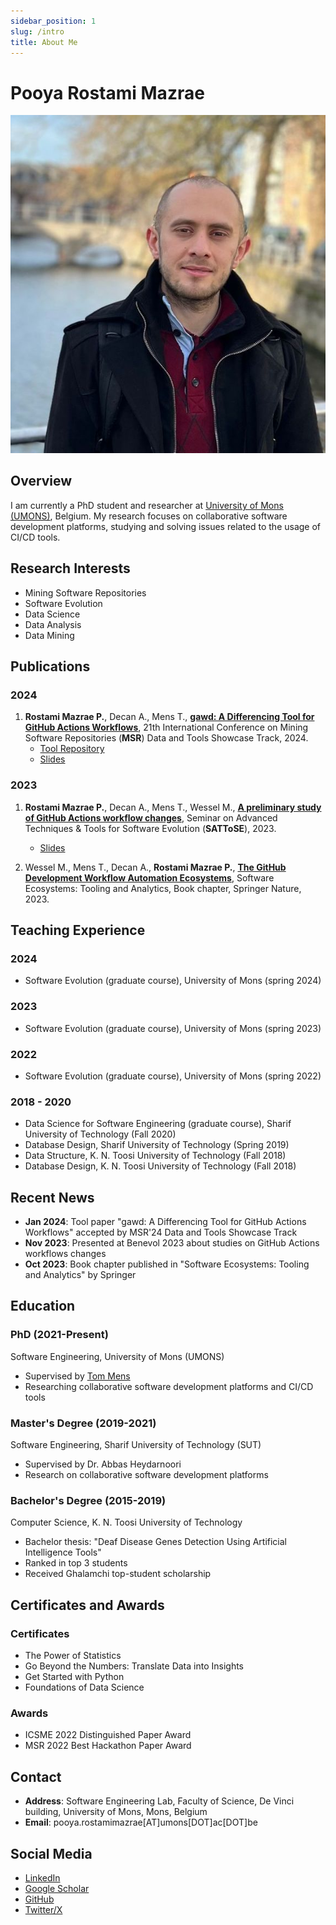```yaml
---
sidebar_position: 1
slug: /intro
title: About Me
---
```


# Pooya Rostami Mazrae

![Pooya Rostami Mazrae](./../static/img/profile.jpg)

## Overview

I am currently a PhD student and researcher at [University of Mons (UMONS)](https://web.umons.ac.be/en/), Belgium. My research focuses on collaborative software development platforms, studying and solving issues related to the usage of CI/CD tools.

## Research Interests

- Mining Software Repositories
- Software Evolution
- Data Science
- Data Analysis
- Data Mining

## Publications

### 2024
1. **Rostami Mazrae P.**, Decan A., Mens T., [**gawd: A Differencing Tool for GitHub Actions Workflows**](https://dl.acm.org/doi/10.1145/3643991.3644873), 21th International Conference on Mining Software Repositories (**MSR**) Data and Tools Showcase Track, 2024.
   - [Tool Repository](https://github.com/pooya-rostami/gawd)
   - [Slides](https://www.slideshare.net/slideshow/gawd-a-differencing-tool-for-github-actions-workflows-pdf/267498306)

### 2023
1. **Rostami Mazrae P.**, Decan A., Mens T., Wessel M., [**A preliminary study of GitHub Actions workflow changes**](https://ceur-ws.org/Vol-3483/paper8.pdf), Seminar on Advanced Techniques & Tools for Software Evolution (**SATToSE**), 2023.
   - [Slides](https://www.slideshare.net/pooyarostamimazrae/a-preliminary-study-of-github-actions-workflow-changes-pptx)

2. Wessel M., Mens T., Decan A., **Rostami Mazrae P.**, [**The GitHub Development Workflow Automation Ecosystems**](https://link.springer.com/chapter/10.1007/978-3-031-36060-2_8), Software Ecosystems: Tooling and Analytics, Book chapter, Springer Nature, 2023.



## Teaching Experience

### 2024
- Software Evolution (graduate course), University of Mons (spring 2024)

### 2023
- Software Evolution (graduate course), University of Mons (spring 2023)

### 2022
- Software Evolution (graduate course), University of Mons (spring 2022)

### 2018 - 2020
- Data Science for Software Engineering (graduate course), Sharif University of Technology (Fall 2020)
- Database Design, Sharif University of Technology (Spring 2019)
- Data Structure, K. N. Toosi University of Technology (Fall 2018)
- Database Design, K. N. Toosi University of Technology (Fall 2018)

## Recent News

- **Jan 2024**: Tool paper "gawd: A Differencing Tool for GitHub Actions Workflows" accepted by MSR'24 Data and Tools Showcase Track
- **Nov 2023**: Presented at Benevol 2023 about studies on GitHub Actions workflows changes
- **Oct 2023**: Book chapter published in "Software Ecosystems: Tooling and Analytics" by Springer

## Education

### PhD (2021-Present)
Software Engineering, University of Mons (UMONS)
- Supervised by [Tom Mens](https://scholar.google.com/citations?user=5RJe8dsAAAAJ&hl=en&oi=ao)
- Researching collaborative software development platforms and CI/CD tools

### Master's Degree (2019-2021)
Software Engineering, Sharif University of Technology (SUT)
- Supervised by Dr. Abbas Heydarnoori
- Research on collaborative software development platforms

### Bachelor's Degree (2015-2019)
Computer Science, K. N. Toosi University of Technology
- Bachelor thesis: "Deaf Disease Genes Detection Using Artificial Intelligence Tools"
- Ranked in top 3 students
- Received Ghalamchi top-student scholarship

## Certificates and Awards

### Certificates
- The Power of Statistics
- Go Beyond the Numbers: Translate Data into Insights
- Get Started with Python
- Foundations of Data Science

### Awards
- ICSME 2022 Distinguished Paper Award
- MSR 2022 Best Hackathon Paper Award

## Contact

- **Address**: Software Engineering Lab, Faculty of Science, De Vinci building, University of Mons, Mons, Belgium
- **Email**: pooya.rostamimazrae[AT]umons[DOT]ac[DOT]be

## Social Media

- [LinkedIn](https://linkedin.com/in/pooya-rostami)
- [Google Scholar](https://scholar.google.com/citations?user=FRhphAoAAAAJ&hl=en)
- [GitHub](https://github.com/pooya-rostami)
- [Twitter/X](https://twitter.com/Pooya_r_m)
